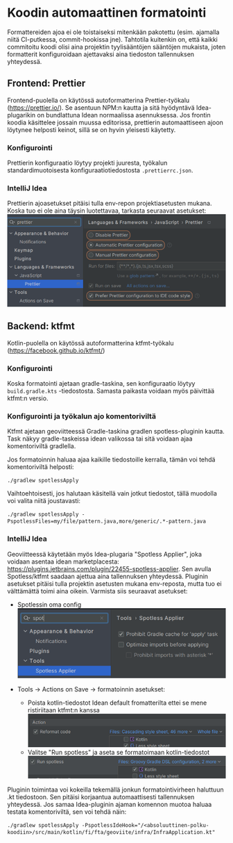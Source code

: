 # Koodin automaattinen formatointi

Formattereiden ajoa ei ole toistaiseksi mitenkään pakotettu (esim. ajamalla niitä CI-putkessa, commit-hookissa jne).
Tahtotila kuitenkin on, että kaikki commitoitu koodi olisi aina projektin tyylisääntöjen sääntöjen mukaista, joten
formatterit konfiguroidaan ajettavaksi aina tiedoston tallennuksen yhteydessä.

## Frontend: Prettier

Frontend-puolella on käytössä autoformatterina Prettier-työkalu (https://prettier.io/). Se asentuun NPM:n kautta ja
sitä hyödyntävä Idea-plugarikin on bundlattuna Idean normaalissa asennuksessa. Jos frontin koodia käsittelee jossain
muussa editorissa, prettierin automaattiseen ajoon löytynee helposti keinot, sillä se on hyvin yleisesti käytetty.

### Konfigurointi

Prettierin konfiguraatio löytyy projekti juuresta, työkalun standardimuotoisesta konfiguraatiotiedostosta
`.prettierrc.json`.

### IntelliJ Idea

Prettierin ajoasetukset pitäisi tulla env-repon projektiasetusten mukana. Koska tuo ei ole aina täysin luotettavaa,
tarkasta seuraavat asetukset:
![](images/prettier.png)

## Backend: ktfmt

Kotlin-puolella on käytössä autoformatterina ktfmt-työkalu (https://facebook.github.io/ktfmt/)

### Konfigurointi

Koska formatointi ajetaan gradle-taskina, sen konfiguraatio löytyy `build.gradle.kts` -tiedostosta. Samasta paikasta
voidaan myös päivittää ktfmt:n versio.

### Konfigurointi ja työkalun ajo komentoriviltä

Ktfmt ajetaan geoviitteessä Gradle-taskina gradlen spotless-pluginin kautta. Task näkyy gradle-taskeissa idean valikossa
tai sitä voidaan ajaa komentoriviltä gradlella.

Jos formatoinnin haluaa ajaa kaikille tiedostoille kerralla, tämän voi tehdä komentoriviltä helposti:

```
./gradlew spotlessApply
```

Vaihtoehtoisesti, jos halutaan käsitellä vain jotkut tiedostot, tällä muodolla voi valita niitä joustavasti:

```
./gradlew spotlessApply -PspotlessFiles=my/file/pattern.java,more/generic/.*-pattern.java
```

### IntelliJ Idea

Geoviitteessä käytetään myös Idea-plugaria "Spotless Applier", joka voidaan asentaa idean marketplacesta:
https://plugins.jetbrains.com/plugin/22455-spotless-applier. Sen avulla Spotless/ktfmt saadaan ajettua aina tallennuksen
yhteydessä. Pluginin asetukset pitäisi tulla projektin asetusten mukana env-reposta, mutta tuo ei välttämättä toimi aina
oikein. Varmista siis seuraavat asetukset:

- Spotlessin oma config
  ![](images/spotless_main_config.png)

- Tools -> Actions on Save -> formatoinnin asetukset:
    - Poista kotlin-tiedostot Idean default fromatterilta ettei se mene ristiriitaan ktfmt:n kanssa
      ![](images/spotless_ei_default_formatointia.png)
    - Valitse "Run spotless" ja aseta se formatoimaan kotlin-tiedostot
      ![](images/spotless_on_save_kotlin.png)

Pluginin toimintaa voi kokeilla tekemällä jonkun formatointivirheen haluttuun .kt tiedostoon. Sen pitäisi korjaantua
automaattisesti tallennuksen yhteydessä. Jos samaa Idea-pluginin ajaman komennon muotoa haluaa testata komentoriviltä,
sen voi tehdä näin:

```
./gradlew spotlessApply -PspotlessIdeHook="/<absoluuttinen-polku-koodiin>/src/main/kotlin/fi/fta/geoviite/infra/InfraApplication.kt"
```
